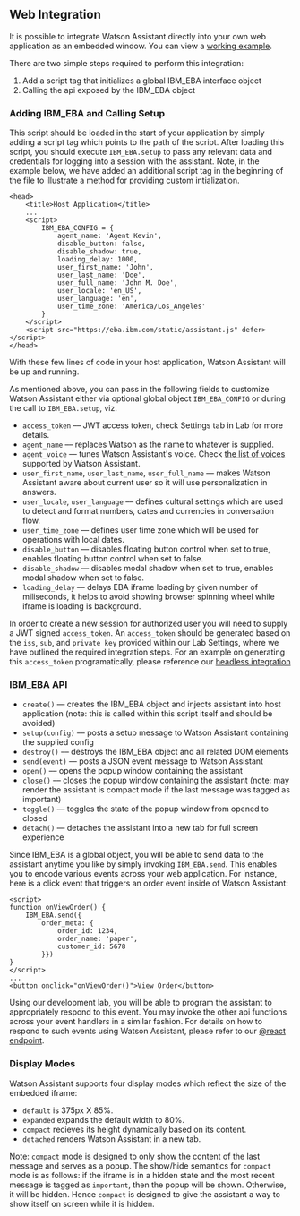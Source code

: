 ## Web Integration

It is possible to integrate Watson Assistant directly into your own web application as an embedded window. You can view a [working example](https://ibm-watson-embedded-business-assistant.github.io/eba-example-agents/docs/integration/index.html).

There are two simple steps required to perform this integration:

1. Add a script tag that initializes a global IBM_EBA interface object
2. Calling the api exposed by the IBM_EBA object

### Adding IBM_EBA and Calling Setup

This script should be loaded in the start of your application by simply adding a script tag which points to the path of the script. After loading this script, you should execute `IBM_EBA.setup` to pass any relevant data and credentials for logging into a session with the assistant. Note, in the example below, we have added an additional script tag in the beginning of the file to illustrate a method for providing custom intialization.

```
<head>
    <title>Host Application</title>
    ...
    <script>
        IBM_EBA_CONFIG = {
            agent_name: 'Agent Kevin',
            disable_button: false,
            disable_shadow: true,
            loading_delay: 1000,
            user_first_name: 'John',
            user_last_name: 'Doe',
            user_full_name: 'John M. Doe',
            user_locale: 'en_US',
            user_language: 'en',
            user_time_zone: 'America/Los_Angeles'
        }
    </script>
    <script src="https://eba.ibm.com/static/assistant.js" defer></script>
</head>
```
With these few lines of code in your host application, Watson Assistant will be up and running.

As mentioned above, you can pass in the following fields to customize Watson Assistant either via optional global object `IBM_EBA_CONFIG` or during the call to `IBM_EBA.setup`, viz. 

* `access_token` –– JWT access token, check Settings tab in Lab for more details.
* `agent_name` –– replaces Watson as the name to whatever is supplied.
* `agent_voice` –– tunes Watson Assistant's voice. Check [the list of voices](./Voices.md) supported by Watson Assistant.
* `user_first_name`, `user_last_name`, `user_full_name` –– makes Watson Assistant aware about current user so it will use personalization in answers.
* `user_locale`, `user_language` –– defines cultural settings which are used to detect and format numbers, dates and currencies in conversation flow.
* `user_time_zone` –– defines user time zone which will be used for operations with local dates.
* `disable_button` –– disables floating button control when set to true, enables floating button control when set to false.
* `disable_shadow` –– disables modal shadow when set to true, enables modal shadow when set to false.
* `loading_delay` –– delays EBA iframe loading by given number of miliseconds, it helps to avoid showing browser spinning wheel while iframe is loading is background.

In order to create a new session for authorized user you will need to supply a JWT signed `access_token`. An `access_token` should be generated based on the `iss`, `sub`, and `private key` provided within our Lab Settings, where we have outlined the required integration steps. For an example on generating this `access_token` programatically, please reference our [headless integration](./Headless.md)

### IBM_EBA API

* `create()`      –– creates the IBM_EBA object and injects assistant into host application (note: this is called within this script itself and should be avoided)
* `setup(config)` –– posts a setup message to Watson Assistant containing the supplied config
* `destroy()`     –– destroys the IBM_EBA object and all related DOM elements
* `send(event)`   –– posts a JSON event message to Watson Assistant
* `open()`        –– opens the popup window containing the assistant
* `close()`       –– closes the popup window containing the assistant (note: may render the assistant is compact mode if the last message was tagged as important)
* `toggle()`      –– toggles the state of the popup window from opened to closed
* `detach()`      –– detaches the assistant into a new tab for full screen experience

Since IBM_EBA is a global object, you will be able to send data to the assistant anytime you like by simply invoking `IBM_EBA.send`. This enables you to encode various events across your web application. For instance, here is a click event that triggers an order event inside of Watson Assistant:

```
<script>
function onViewOrder() {
    IBM_EBA.send({
        order_meta: {
            order_id: 1234,
            order_name: 'paper',
            customer_id: 5678
        }})
}
</script>
...
<button onclick="onViewOrder()">View Order</button>
```

Using our development lab, you will be able to program the assistant to appropriately respond to this event. You may invoke the other api functions across your event handlers in a similar fashion. For details on how to respond to such events using Watson Assistant, please refer to our [@react endpoint](../lab/General#endpoints).

### Display Modes

Watson Assistant supports four display modes which reflect the size of the embedded iframe: 

* `default` is 375px X 85%.
* `expanded` expands the default width to 80%.
* `compact` recieves its height dynamically based on its content.
* `detached` renders Watson Assistant in a new tab.

Note: `compact` mode is designed to only show the content of the last message and serves as a popup. The show/hide semantics for `compact` mode is as follows: if the iframe is in a hidden state and the most recent message is tagged as `important`, then the popup will be shown. Otherwise, it will be hidden. Hence `compact` is designed to give the assistant a way to show itself on screen while it is hidden.

